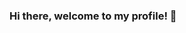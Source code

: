 ### Hi there, welcome to my profile! 👋

<!--
**justsomeonenamedalex/justsomeonenamedalex** is a ✨ _special_ ✨ repository because its `README.md` (this file) appears on your GitHub profile.

I have no idea what I'm doing

![cat](/c8ce205acd175c73be1d8b4cd048ad5a2.png)
